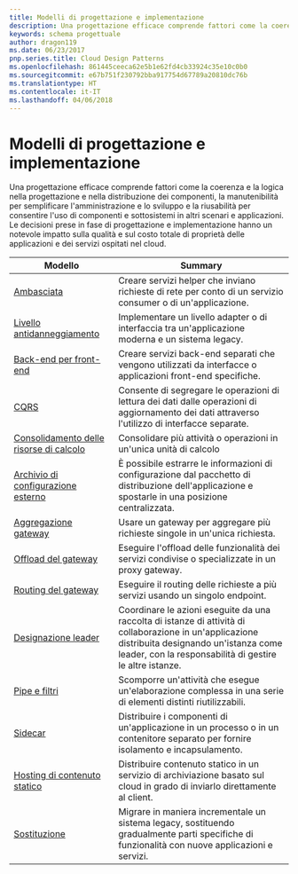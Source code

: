 ```yaml
---
title: Modelli di progettazione e implementazione
description: Una progettazione efficace comprende fattori come la coerenza e la logica nella progettazione e nella distribuzione dei componenti, la manutenibilità per semplificare l'amministrazione e lo sviluppo e la riusabilità per consentire l'uso di componenti e sottosistemi in altri scenari e applicazioni. Le decisioni prese in fase di progettazione e implementazione hanno un notevole impatto sulla qualità e sul costo totale di proprietà delle applicazioni e dei servizi ospitati nel cloud.
keywords: schema progettuale
author: dragon119
ms.date: 06/23/2017
pnp.series.title: Cloud Design Patterns
ms.openlocfilehash: 861445ceeca62e5b1e62fd4cb33924c35e10c0b0
ms.sourcegitcommit: e67b751f230792bba917754d67789a20810dc76b
ms.translationtype: HT
ms.contentlocale: it-IT
ms.lasthandoff: 04/06/2018
---
```

# <a name="design-and-implementation-patterns"></a>Modelli di progettazione e implementazione

Una progettazione efficace comprende fattori come la coerenza e la logica nella progettazione e nella distribuzione dei componenti, la manutenibilità per semplificare l'amministrazione e lo sviluppo e la riusabilità per consentire l'uso di componenti e sottosistemi in altri scenari e applicazioni. Le decisioni prese in fase di progettazione e implementazione hanno un notevole impatto sulla qualità e sul costo totale di proprietà delle applicazioni e dei servizi ospitati nel cloud.


|                                Modello                                 |                                                                                                      Summary                                                                                                       |
|------------------------------------------------------------------------|--------------------------------------------------------------------------------------------------------------------------------------------------------------------------------------------------------------------|
|                     [Ambasciata](../ambassador.md)                     |                                                         Creare servizi helper che inviano richieste di rete per conto di un servizio consumer o di un'applicazione.                                                          |
|          [Livello antidanneggiamento](../anti-corruption-layer.md)          |                                                               Implementare un livello adapter o di interfaccia tra un'applicazione moderna e un sistema legacy.                                                                |
|         [Back-end per front-end](../backends-for-frontends.md)         |                                                          Creare servizi back-end separati che vengono utilizzati da interfacce o applicazioni front-end specifiche.                                                          |
|                           [CQRS](../cqrs.md)                           |                                                         Consente di segregare le operazioni di lettura dei dati dalle operazioni di aggiornamento dei dati attraverso l'utilizzo di interfacce separate.                                                         |
| [Consolidamento delle risorse di calcolo](../compute-resource-consolidation.md) |                                                                     Consolidare più attività o operazioni in un'unica unità di calcolo                                                                      |
|   [Archivio di configurazione esterno](../external-configuration-store.md)   |                                                        È possibile estrarre le informazioni di configurazione dal pacchetto di distribuzione dell'applicazione e spostarle in una posizione centralizzata.                                                         |
|            [Aggregazione gateway](../gateway-aggregation.md)            |                                                                   Usare un gateway per aggregare più richieste singole in un'unica richiesta.                                                                   |
|             [Offload del gateway](../gateway-offloading.md)             |                                                                      Eseguire l'offload delle funzionalità dei servizi condivise o specializzate in un proxy gateway.                                                                       |
|                [Routing del gateway](../gateway-routing.md)                |                                                                            Eseguire il routing delle richieste a più servizi usando un singolo endpoint.                                                                            |
|                [Designazione leader](../leader-election.md)                | Coordinare le azioni eseguite da una raccolta di istanze di attività di collaborazione in un'applicazione distribuita designando un'istanza come leader, con la responsabilità di gestire le altre istanze. |
|              [Pipe e filtri](../pipes-and-filters.md)              |                                                     Scomporre un'attività che esegue un'elaborazione complessa in una serie di elementi distinti riutilizzabili.                                                      |
|                        [Sidecar](../sidecar.md)                        |                                                  Distribuire i componenti di un'applicazione in un processo o in un contenitore separato per fornire isolamento e incapsulamento.                                                  |
|         [Hosting di contenuto statico](../static-content-hosting.md)         |                                                        Distribuire contenuto statico in un servizio di archiviazione basato sul cloud in grado di inviarlo direttamente al client.                                                        |
|                      [Sostituzione](../strangler.md)                      |                                         Migrare in maniera incrementale un sistema legacy, sostituendo gradualmente parti specifiche di funzionalità con nuove applicazioni e servizi.                                          |

